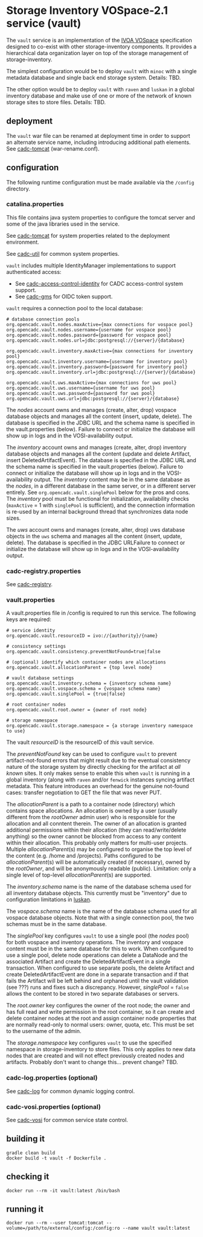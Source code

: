 # Storage Inventory VOSpace-2.1 service (vault)

The `vault` service is an implementation of the <a href="https://www.ivoa.net/documents/VOSpace/">IVOA VOSpace</a>
specification designed to co-exist with other storage-inventory components. It provides a hierarchical data
organization layer on top of the storage management of storage-inventory.

The simplest configuration would be to deploy `vault` with `minoc` with a single metadata database and single
back end storage system. Details: TBD.

The other option would be to deploy `vault` with `raven` and `luskan` in a global inventory database and make
use of one or more of the network of known storage sites to store files. Details: TBD.

## deployment

The `vault` war file can be renamed at deployment time in order to support an alternate service name, 
including introducing additional path elements. See 
<a href="https://github.com/opencadc/docker-base/tree/master/cadc-tomcat">cadc-tomcat</a> (war-rename.conf).

## configuration
The following runtime configuration must be made available via the `/config` directory.

### catalina.properties
This file contains java system properties to configure the tomcat server and some of the java libraries used in the service.

See <a href="https://github.com/opencadc/docker-base/tree/master/cadc-tomcat">cadc-tomcat</a>
for system properties related to the deployment environment.

See <a href="https://github.com/opencadc/core/tree/master/cadc-util">cadc-util</a>
for common system properties.

`vault` includes multiple IdentityManager implementations to support authenticated access:
- See <a href="https://github.com/opencadc/ac/tree/master/cadc-access-control-identity">cadc-access-control-identity</a> for CADC access-control system support.
- See <a href="https://github.com/opencadc/ac/tree/master/cadc-gms">cadc-gms</a> for OIDC token support.

`vault` requires a connection pool to the local database:
```
# database connection pools
org.opencadc.vault.nodes.maxActive={max connections for vospace pool}
org.opencadc.vault.nodes.username={username for vospace pool}
org.opencadc.vault.nodes.password={password for vospace pool}
org.opencadc.vault.nodes.url=jdbc:postgresql://{server}/{database}

org.opencadc.vault.inventory.maxActive={max connections for inventory pool}
org.opencadc.vault.inventory.username={username for inventory pool}
org.opencadc.vault.inventory.password={password for inventory pool}
org.opencadc.vault.inventory.url=jdbc:postgresql://{server}/{database}

org.opencadc.vault.uws.maxActive={max connections for uws pool}
org.opencadc.vault.uws.username={username for uws pool}
org.opencadc.vault.uws.password={password for uws pool}
org.opencadc.vault.uws.url=jdbc:postgresql://{server}/{database}
```
The _nodes_ account owns and manages (create, alter, drop) vospace database objects and manages
all the content (insert, update, delete). The database is specified in the JDBC URL and the schema name is specified 
in the vault.properties (below). Failure to connect or initialize the database will show up in logs and in the 
VOSI-availability output.

The _inventory_ account owns and manages (create, alter, drop) inventory database objects and manages
all the content (update and delete Artifact,  insert DeletedArtifactEvent). The database is specified 
in the JDBC URL and the schema name is specified in the vault.properties (below). Failure to connect or 
initialize the database will show up in logs and in the VOSI-availability output. The _inventory_ content 
may be in the same database as the _nodes_, in a different database in the same server, or in a different 
server entirely. See `org.opencadc.vault.singlePool` below for the pros and cons. The _inventory_ pool must
be functional for initialization, availability checks (`maxActive` = 1 with `singlePool` is sufficient), and
the connection information is re-used by an internal background thread that synchronizes data node sizes.

The _uws_ account owns and manages (create, alter, drop) uws database objects in the `uws` schema and manages all
the content (insert, update, delete). The database is specified in the JDBC URLFailure to connect or initialize the
database will show up in logs and in the VOSI-availability output.

### cadc-registry.properties

See <a href="https://github.com/opencadc/reg/tree/master/cadc-registry">cadc-registry</a>.

### vault.properties
A vault.properties file in /config is required to run this service.  The following keys are required:
```
# service identity
org.opencadc.vault.resourceID = ivo://{authority}/{name}

# consistency settings
org.opencadc.vault.consistency.preventNotFound=true|false

# (optional) identify which container nodes are allocations
org.opencadc.vault.allocationParent = {top level node}

# vault database settings
org.opencadc.vault.inventory.schema = {inventory schema name}
org.opencadc.vault.vospace.schema = {vospace schema name}
org.opencadc.vault.singlePool = {true|false}

# root container nodes
org.opencadc.vault.root.owner = {owner of root node}

# storage namespace
org.opencadc.vault.storage.namespace = {a storage inventory namespace to use}
```
The vault _resourceID_ is the resourceID of _this_ vault service.

The _preventNotFound_ key can be used to configure `vault` to prevent artifact-not-found errors that might 
result due to the eventual consistency nature of the storage system by directly checking for the artifact at 
_all known_ sites. It only makes sense to enable this when `vault` is running in a global inventory (along with
`raven` and/or `fenwick` instances syncing artifact metadata. This feature introduces an overhead for the 
genuine not-found cases: transfer negotiation to GET the file that was never PUT.

The _allocationParent_ is a path to a container node (directory) which contains space allocations. An allocation
is owned by a user (usually different from the _rootOwner_ admin user) who is responsible for the allocation
and all conntent therein. The owner of an allocation is granted additional permissions within their 
allocation (they can read/write/delete anything) so the owner cannot be blocked from access to any content
within their allocation. This probably only matters for multi-user projects. Multiple _allocationParent_(s) may
be configured to organise the top level of the content (e.g. /home and /projects). Paths configured to be 
_allocationParent_(s) will be automatically created (if necessary), owned by the _rootOwner_, and will be
anonymously readable (public). Limitation: only a single level of top-level _allocationParent_(s) are supported.

The _inventory.schema_ name is the name of the database schema used for all inventory database objects. This 
currently must be "inventory" due to configuration limitations in <a href="../luskan">luskan</a>.

The _vospace.schema_ name is the name of the database schema used for all vospace database objects. Note that 
with a single connection pool, the two schemas must be in the same database.

The _singlePool_ key configures `vault` to use a single pool (the _nodes_ pool) for both vospace and inventory 
operations. The inventory and vospace content must be in the same database for this to work. When configured 
to use a single pool, delete node operations can delete a DataNode and the associated Artifact and create the 
DeletedArtifactEvent in a single transaction. When configured to use separate pools, the delete Artifact and create 
DeletedArtifactEvent are done in a separate transaction and if that fails the Artifact will be left behind and 
orphaned until the vault validation (see ???) runs and fixes such a discrepancy. However, _singlePool_ = `false` 
allows the content to be stored in two separate databases or servers.

The _root.owner_ key configures the owner of the root node; the owner and has full read and write permission 
in the root container, so it can create and delete container nodes at the root and assign container node properties 
that are normally read-only to normal users: owner, quota, etc. This must be set to the username of the admin.

The _storage.namespace_ key configures `vault` to use the specified namespace in storage-inventory to store files. 
This only applies to new data nodes that are created and will not effect previously created nodes and artifacts.
Probably don't want to change this... prevent change? TBD.

### cadc-log.properties (optional)
See <a href="https://github.com/opencadc/core/tree/master/cadc-log">cadc-log</a> for common 
dynamic logging control.

### cadc-vosi.properties (optional)
See <a href="https://github.com/opencadc/reg/tree/master/cadc-vosi">cadc-vosi</a> for common 
service state control.

## building it
```
gradle clean build
docker build -t vault -f Dockerfile .
```

## checking it
```
docker run --rm -it vault:latest /bin/bash
```

## running it
```
docker run --rm --user tomcat:tomcat --volume=/path/to/external/config:/config:ro --name vault vault:latest
```

